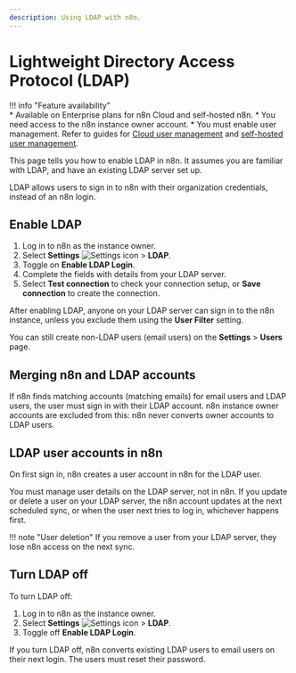 ```yaml
---
description: Using LDAP with n8n.
---
```


# Lightweight Directory Access Protocol (LDAP)

!!! info "Feature availability"		
		* Available on Enterprise plans for n8n Cloud and self-hosted n8n.
		* You need access to the n8n instance owner account.
		* You must enable user management. Refer to guides for [Cloud user management](/user-management/cloud-setup/) and [self-hosted user management](/hosting/authentication/user-management-self-hosted/).

This page tells you how to enable LDAP in n8n. It assumes you are familiar with LDAP, and have an existing LDAP server set up.

LDAP allows users to sign in to n8n with their organization credentials, instead of an n8n login.

## Enable LDAP

1. Log in to n8n as the instance owner.
2. Select **Settings** <span class="inline-image">![Settings icon](/_images/common-icons/settings.png)</span> > **LDAP**.
3. Toggle on **Enable LDAP Login**.
4. Complete the fields with details from your LDAP server.
5. Select **Test connection** to check your connection setup, or **Save connection** to create the connection.

After enabling LDAP, anyone on your LDAP server can sign in to the n8n instance, unless you exclude them using the **User Filter** setting.

You can still create non-LDAP users (email users) on the **Settings** > **Users** page.

## Merging n8n and LDAP accounts

If n8n finds matching accounts (matching emails) for email users and LDAP users, the user must sign in with their LDAP account. n8n instance owner accounts are excluded from this: n8n never converts owner accounts to LDAP users.

## LDAP user accounts in n8n

On first sign in, n8n creates a user account in n8n for the LDAP user.

You must manage user details on the LDAP server, not in n8n. If you update or delete a user on your LDAP server, the n8n account updates at the next scheduled sync, or when the user next tries to log in, whichever happens first.

!!! note "User deletion"
	If you remove a user from your LDAP server, they lose n8n access on the next sync.

## Turn LDAP off

To turn LDAP off:

1. Log in to n8n as the instance owner.
2. Select **Settings** <span class="inline-image">![Settings icon](/_images/common-icons/settings.png)</span> > **LDAP**.
3. Toggle off **Enable LDAP Login**.

If you turn LDAP off, n8n converts existing LDAP users to email users on their next login. The users must reset their password.
